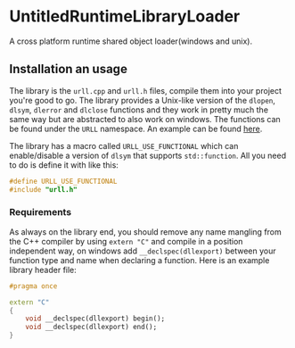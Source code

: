# UntitledRuntimeLibraryLoader
A cross platform runtime shared object loader(windows and unix).
## Installation an usage
The library is the `urll.cpp` and `urll.h` files, compile them into your project you're good to go. The library provides a Unix-like version of the `dlopen`, `dlsym`, `dlerror` and `dlclose` functions and they work in pretty much the same way but are abstracted to also work on windows. The functions can be found under the `URLL` namespace. An example can be found [here](https://github.com/MadLadSquad/UntitledVulkanGameEngine/wiki/%5BEU%5D-Loading-Dynamic-Shared-libraries-at-runtime#functions).

The library has a macro called `URLL_USE_FUNCTIONAL` which can enable/disable a version of `dlsym` that supports `std::function`. All you need to do is define it with like this:
```cpp
#define URLL_USE_FUNCTIONAL
#include "urll.h"
```
### Requirements
As always on the library end, you should remove any name mangling from the C++ compiler by using `extern "C"` and compile in a position independent way, on windows add `__declspec(dllexport)` between your function type and name when declaring a function. Here is an example library header file:
```cpp
#pragma once

extern "C"
{
	void __declspec(dllexport) begin();
	void __declspec(dllexport) end();
}
```
